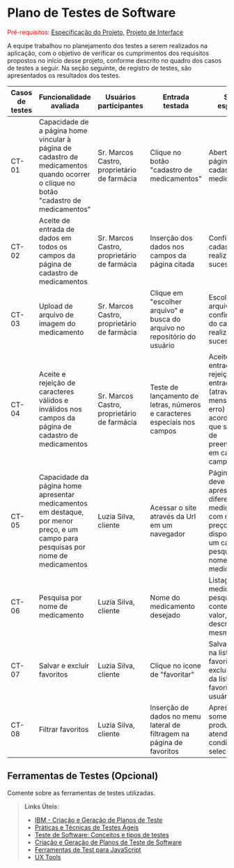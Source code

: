 # Plano de Testes de Software

<span style="color:red">Pré-requisitos: <a href="2-Especificação do Projeto.md"> Especificação do Projeto</a></span>, <a href="3-Projeto de Interface.md"> Projeto de Interface</a>

<!--
 Apresente os cenários de testes utilizados na realização dos testes da sua aplicação. Escolha cenários de testes que demonstrem os requisitos sendo satisfeitos.

Enumere quais cenários de testes foram selecionados para teste. Neste tópico o grupo deve detalhar quais funcionalidades avaliadas, o grupo de usuários que foi escolhido para participar do teste e as ferramentas utilizadas.
.-->

A equipe trabalhou no planejamento dos testes a serem realizados na aplicação, com o objetivo de verificar os cumprimentos dos requisitos propostos no início desse projeto, conforme descrito no quadro dos casos de testes a seguir. Na seção seguinte, de registro de testes, são apresentados os resultados dos testes.

| Casos de testes   | Funcionalidade avaliada                                                                                                               | Usuários participantes                       | Entrada testada                                                           | Saída esperada                                                                                                                         | 
|-------------------|---------------------------------------------------------------------------------------------------------------------------------------|----------------------------------------------|---------------------------------------------------------------------------|----------------------------------------------------------------------------------------------------------------------------------------|
| CT-01             | Capacidade de a página home vincular à página de cadastro de medicamentos quando ocorrer o clique no botão "cadastro de medicamentos" | Sr. Marcos Castro, proprietário de farmácia  | Clique no botão "cadastro de medicamentos"                                | Abertura da página de cadastro de medicamentos                                                                                         |
| CT-02             | Aceite de entrada de dados em todos os campos da página de cadastro de medicamentos                                                   | Sr. Marcos Castro, proprietário de farmácia  | Inserção dos dados nos campos da página citada                            | Confirmar cadastro realizado com sucesso                                                                                               |
| CT-03             | Upload de arquivo de imagem do medicamento                                                                                            | Sr. Marcos Castro, proprietário de farmácia  | Clique em "escolher arquivo" e busca do arquivo no repositório do usuário | Escolha do arquivo e confirmação do cadastro realizado com sucesso                                                                     |
| CT-04             | Aceite e rejeição de caracteres válidos e inválidos nos campos da página de cadastro de medicamentos                                  | Sr. Marcos Castro, proprietário de farmácia  | Teste de lançamento de letras, números e caracteres especiais nos campos  | Aceite de entrada e rejeição de entrada (através de mensagem de erro) de acordo com o que se espera de preenchimento em cada campo     |
| CT-05             | Capacidade da página home apresentar medicamentos em destaque, por menor preço, e um campo para pesquisas por nome de medicamentos    | Luzia Silva, cliente                         | Acessar o site através da Url em um navegador                             | Página home deve apresentar diferentes medicamentos com menores preços e disponibilizar um campo de pesquisa por nome de medicamentos  |
| CT-06             | Pesquisa por nome de medicamento                                                                                                      | Luzia Silva, cliente                         | Nome do medicamento desejado                                              | Listagem do medicamento pesquisado contendo valor, nome e descrição do mesmo                                                           |
| CT-07 | Salvar e excluir favoritos                                                                     | Luzia Silva, cliente                         | Clique no icone de  "favoritar" | Salvar produto na lista de favoritos ou excluir produto da lista de favoritos do usuário                                                           |
| CT-08 | Filtrar favoritos                                                                     | Luzia Silva, cliente                         | Inserção de dados no menu lateral de filtragem na página de favoritos  | Apresentar somente os produtos que atendam às condições selecionadas                    |
 
## Ferramentas de Testes (Opcional)

Comente sobre as ferramentas de testes utilizadas.
 
> **Links Úteis**:
> - [IBM - Criação e Geração de Planos de Teste](https://www.ibm.com/developerworks/br/local/rational/criacao_geracao_planos_testes_software/index.html)
> - [Práticas e Técnicas de Testes Ágeis](http://assiste.serpro.gov.br/serproagil/Apresenta/slides.pdf)
> - [Teste de Software: Conceitos e tipos de testes](https://blog.onedaytesting.com.br/teste-de-software/)
> - [Criação e Geração de Planos de Teste de Software](https://www.ibm.com/developerworks/br/local/rational/criacao_geracao_planos_testes_software/index.html)
> - [Ferramentas de Test para JavaScript](https://geekflare.com/javascript-unit-testing/)
> - [UX Tools](https://uxdesign.cc/ux-user-research-and-user-testing-tools-2d339d379dc7)
